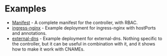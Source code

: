 Examples
========

* [Manifest](manifest.yaml) - A complete manifest for the controller, with RBAC.
* [ingress-nginx](ingress-nginx-deployment.yaml) - Example deployment
  for ingress-nginx with hostPorts and annotations.
* [external-dns](external-dns-deployment.yaml) - Example deployment
  for external-dns. Nothing specific to the controller, but it can be
  useful in combination with it, and it shows how to make it work with
  CNAMEs.
